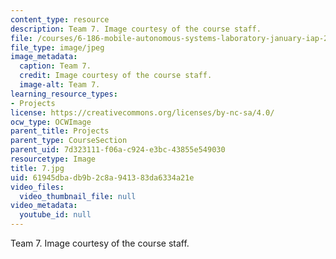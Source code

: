 ```yaml
---
content_type: resource
description: Team 7. Image courtesy of the course staff.
file: /courses/6-186-mobile-autonomous-systems-laboratory-january-iap-2005/61945dbadb9b2c8a941383da6334a21e_7.jpg
file_type: image/jpeg
image_metadata:
  caption: Team 7.
  credit: Image courtesy of the course staff.
  image-alt: Team 7.
learning_resource_types:
- Projects
license: https://creativecommons.org/licenses/by-nc-sa/4.0/
ocw_type: OCWImage
parent_title: Projects
parent_type: CourseSection
parent_uid: 7d323111-f06a-c924-e3bc-43855e549030
resourcetype: Image
title: 7.jpg
uid: 61945dba-db9b-2c8a-9413-83da6334a21e
video_files:
  video_thumbnail_file: null
video_metadata:
  youtube_id: null
---
```

Team 7. Image courtesy of the course staff.